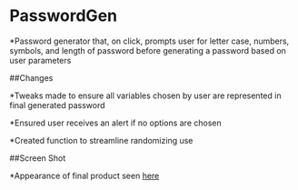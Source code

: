 # PasswordGen
*Password generator that, on click, prompts user for letter case, numbers, symbols, and length of password before generating a password based on user parameters

##Changes

*Tweaks made to ensure all variables chosen by user are represented in final generated password

*Ensured user receives an alert if no options are chosen

*Created function to streamline randomizing use

##Screen Shot

*Appearance of final product seen [here](passgenfinal.png)

